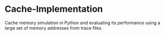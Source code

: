 # Cache-Implementation
Cache memory simulation in Python and evaluating its performance using a large set of memory addresses from trace files.
